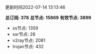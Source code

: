 更新时间2022-07-14 13:13:46

**总订阅: 378**
**总节点: 15869**
**有效节点: 3899**
- ss节点: 1359
- ssr节点: 26
- v2ray节点: 2081
- trojan节点: 432

